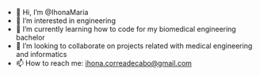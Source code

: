 - 👋 Hi, I’m @IhonaMaria
- 👀 I’m interested in engineering 
- 🌱 I’m currently learning how to code for my biomedical engineering bachelor
- 💞️ I’m looking to collaborate on projects related with medical engineering and informatics
- 📫 How to reach me: ihona.correadecabo@gmail.com

<!---
IhonaMaria/IhonaMaria is a ✨ special ✨ repository because its `README.md` (this file) appears on your GitHub profile.
You can click the Preview link to take a look at your changes.
--->
